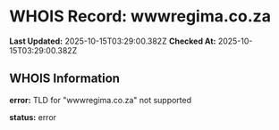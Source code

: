 # WHOIS Record: wwwregima.co.za

**Last Updated:** 2025-10-15T03:29:00.382Z
**Checked At:** 2025-10-15T03:29:00.382Z

## WHOIS Information

**error:** TLD for "wwwregima.co.za" not supported

**status:** error

